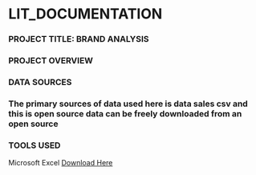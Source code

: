 # LIT_DOCUMENTATION

### PROJECT TITLE: BRAND ANALYSIS

### PROJECT OVERVIEW

### DATA SOURCES
### The primary sources of data used here is data sales csv and this is open source data can be freely downloaded from an open source

### TOOLS USED
Microsoft Excel [Download Here](https://www.microsoft.com)

